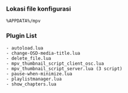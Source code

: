 ### Lokasi file konfigurasi
    %APPDATA%/mpv

### Plugin List

```
- autoload.lua
- change-OSD-media-title.lua
- delete_file.lua
- mpv_thumbnail_script_client_osc.lua
- mpv_thumbnail_script_server.lua (3 script)
- pause-when-minimize.lua
- playlistmanager.lua
- show_chapters.lua
```
